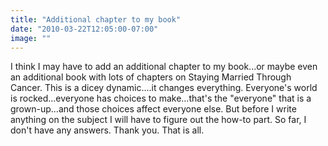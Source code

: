 ```yaml
---
title: "Additional chapter to my book"
date: "2010-03-22T12:05:00-07:00"
image: ""
---
```


I think I may have to add an additional chapter to my book...or maybe even an additional book with lots of chapters on Staying Married Through Cancer.
This is a dicey dynamic....it changes everything. Everyone's world is rocked...everyone has choices to make...that's the "everyone" that is a grown-up...and those choices affect everyone else. 
But before I write anything on the subject I will have to figure out the how-to part. So far, I don't have any answers.
Thank you. That is all.